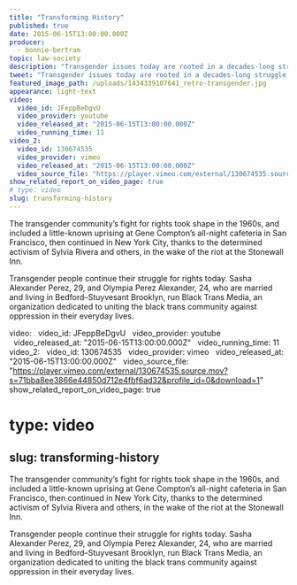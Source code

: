 ```yaml
---
title: "Transforming History"
published: true
date: 2015-06-15T13:00:00.000Z
producer:
  - bonnie-bertram
topic: law-society
description: "Transgender issues today are rooted in a decades-long struggle for inclusion."
tweet: "Transgender issues today are rooted in a decades-long struggle for inclusion."
featured_image_path: /uploads/1434339107641_retro-transgender.jpg
appearance: light-text
video:
  video_id: JFeppBeDgvU
  video_provider: youtube
  video_released_at: "2015-06-15T13:00:00.000Z"
  video_running_time: 11
video_2:
  video_id: 130674535
  video_provider: vimeo
  video_released_at: "2015-06-15T13:00:00.000Z"
  video_source_file: "https://player.vimeo.com/external/130674535.source.mov?s=71bba8ee3866e44850d712e4fbf6ad32&profile_id=0&download=1"
show_related_report_on_video_page: true
# type: video
slug: transforming-history
---
```


The transgender community’s fight for rights took shape in the 1960s, and included a little-known uprising at Gene Compton’s all-night cafeteria in San Francisco, then continued in New York City, thanks to the determined activism of Sylvia Rivera and others, in the wake of the riot at the Stonewall Inn.

Transgender people continue their struggle for rights today. Sasha Alexander Perez, 29, and Olympia Perez Alexander, 24, who are married and living in Bedford–Stuyvesant Brooklyn, run Black Trans Media, an organization dedicated to uniting the black trans community against oppression in their everyday lives.

video:
  video_id: JFeppBeDgvU
  video_provider: youtube
  video_released_at: "2015-06-15T13:00:00.000Z"
  video_running_time: 11
video_2:
  video_id: 130674535
  video_provider: vimeo
  video_released_at: "2015-06-15T13:00:00.000Z"
  video_source_file: "https://player.vimeo.com/external/130674535.source.mov?s=71bba8ee3866e44850d712e4fbf6ad32&profile_id=0&download=1"
show_related_report_on_video_page: true
# type: video
slug: transforming-history
---

The transgender community’s fight for rights took shape in the 1960s, and included a little-known uprising at Gene Compton’s all-night cafeteria in San Francisco, then continued in New York City, thanks to the determined activism of Sylvia Rivera and others, in the wake of the riot at the Stonewall Inn.

Transgender people continue their struggle for rights today. Sasha Alexander Perez, 29, and Olympia Perez Alexander, 24, who are married and living in Bedford–Stuyvesant Brooklyn, run Black Trans Media, an organization dedicated to uniting the black trans community against oppression in their everyday lives.

